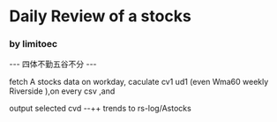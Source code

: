 # Daily Review of a stocks
### by limitoec 
--- 四体不勤五谷不分  ---


fetch A stocks data on workday, caculate cv1 ud1 (even Wma60 weekly Riverside ),on every csv ,and 

output selected cvd --++ trends to rs-log/Astocks
